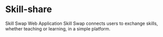 # Skill-share
Skill Swap Web Application Skill Swap connects users to exchange skills, whether teaching or learning, in a simple platform.
